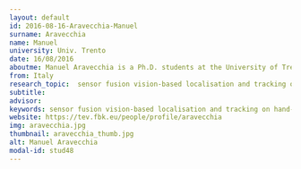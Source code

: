 ```yaml
---
layout: default 
id: 2016-08-16-Aravecchia-Manuel
surname: Aravecchia
name: Manuel
university: Univ. Trento
date: 16/08/2016
aboutme: Manuel Aravecchia is a Ph.D. students at the University of Trento, in conjunction with Fondazione Bruno Kessler. He received his B.E. and his Master in Computer Engineering from The University of Modena and Reggio Emilia in 2008 and 2010 respectively. His research interests include sensor fusion, vision-based localisation and tracking on hand-held devices.
from: Italy
research_topic:  sensor fusion vision-based localisation and tracking on hand-held devices  
subtitle: 
advisor: 
keywords: sensor fusion vision-based localisation and tracking on hand-held devices  
website: https://tev.fbk.eu/people/profile/aravecchia
img: aravecchia.jpg
thumbnail: aravecchia_thumb.jpg
alt: Manuel Aravecchia
modal-id: stud48
---
```

